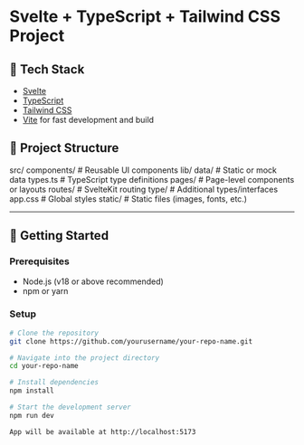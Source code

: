 # Svelte + TypeScript + Tailwind CSS Project

## 🚀 Tech Stack

- [Svelte](https://svelte.dev/)
- [TypeScript](https://www.typescriptlang.org/)
- [Tailwind CSS](https://tailwindcss.com/)
- [Vite](https://vitejs.dev/) for fast development and build

## 📂 Project Structure

src/
components/ # Reusable UI components
lib/
data/ # Static or mock data
types.ts # TypeScript type definitions
pages/ # Page-level components or layouts
routes/ # SvelteKit routing
type/ # Additional types/interfaces
app.css # Global styles
static/ # Static files (images, fonts, etc.)


---

## 🚀 Getting Started

### Prerequisites
- Node.js (v18 or above recommended)
- npm or yarn

### Setup

```bash
# Clone the repository
git clone https://github.com/yourusername/your-repo-name.git

# Navigate into the project directory
cd your-repo-name

# Install dependencies
npm install

# Start the development server
npm run dev

App will be available at http://localhost:5173

